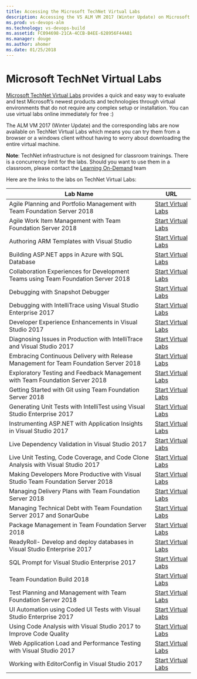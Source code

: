 ```yaml
---
title: Accessing the Microsoft TechNet Virtual Labs
description: Accessing the VS ALM VM 2017 (Winter Update) on Microsoft TechNet Virtual Labs
ms.prod: vs-devops-alm
ms.technology: vs-devops-build
ms.assetid: FC094698-21CA-4CCB-B4EE-628956F44A81
ms.manager: douge
ms.author: ahomer 
ms.date: 01/25/2018
---
```


# Microsoft TechNet Virtual Labs

[Microsoft TechNet Virtual Labs](https://technet.microsoft.com/en-us/virtuallabs) provides a quick and easy way to evaluate and test Microsoft’s newest products and technologies through virtual environments that do not require any complex setup or installation. You can use virtual labs online immediately for free :)

The ALM VM 2017 (Winter Update) and the corresponding labs are now available on TechNet Virtual Labs which means you can try them from a browser or a windows client without having to worry about downloading the entire virtual machine.

**Note**: TechNet infrastructure is not designed for classroom trainings. There is a concurrency limit for the labs. Should you want to use them in a classroom, please contact the [Learning On-Demand](mailto:lodslabs@microsoft.com?Subject=TechNet%20labs%20for%20classroom%20usage) team

Here are the links to the labs on TechNet Virtual Labs:

<table width="100%">
    <thead>
        <tr>
            <th width="75%"><b>Lab Name</b></th>
            <th><b>URL</b></th>
        </tr>
    </thead>
	<tr>
		<td width="40%">Agile Planning and Portfolio Management with Team Foundation Server 2018</td>
		<td  width="20%"><a href="https://www.microsoft.com/handsonlabs/SelfPacedLabs?storyId=external%3A%2F%2Fcontent-private%2Fcontent%2Fexternal%2FMicrosoft-Virtual-Labs%2FDT00152">Start Virtual Labs</a></td>
	</tr>
	<tr>
		<td>Agile Work Item Management with Team Foundation Server 2018</td>
		<td><a href="https://www.microsoft.com/handsonlabs/SelfPacedLabs/?storyId=external://content-private/content/external/Microsoft-Virtual-Labs/DT00153">Start Virtual Labs</a></td>
		</tr>
	<tr>
		<td>Authoring ARM Templates with Visual Studio</td>
		<td><a href="https://www.microsoft.com/handsonlabs/SelfPacedLabs/?storyId=external://content-private/content/external/Microsoft-Virtual-Labs/DT00154">Start Virtual Labs</a></td>
	</tr>
	<tr>
		<td>Building ASP.NET apps in Azure with SQL Database</td>
		<td><a href="https://www.microsoft.com/handsonlabs/SelfPacedLabs/?storyId=external://content-private/content/external/Microsoft-Virtual-Labs/DT00155">Start Virtual Labs</a></td>
	</tr>
	<tr>
		<td>Collaboration Experiences for Development Teams using Team Foundation Server 2018</td>
		<td><a href="https://www.microsoft.com/handsonlabs/SelfPacedLabs/?storyId=external://content-private/content/external/Microsoft-Virtual-Labs/DT00156">Start Virtual Labs</a></td>
	</tr>
	<tr>
		<td>Debugging with Snapshot Debugger</td>
		<td><a href="https://www.microsoft.com/handsonlabs/SelfPacedLabs/?storyId=external://content-private/content/external/Microsoft-Virtual-Labs/DT00158">Start Virtual Labs</a></td>
	</tr>
	<tr>
		<td>Debugging with IntelliTrace using Visual Studio Enterprise 2017</td>
		<td><a href="https://www.microsoft.com/handsonlabs/SelfPacedLabs/?storyId=external://content-private/content/external/Microsoft-Virtual-Labs/DT00157">Start Virtual Labs</a></td>
	</tr>
	<tr>
		<td>Developer Experience Enhancements in Visual Studio 2017</td>
		<td><a href="https://www.microsoft.com/handsonlabs/SelfPacedLabs/?storyId=external://content-private/content/external/Microsoft-Virtual-Labs/DT00159">Start Virtual Labs</a></td>
	</tr>
	<tr>
		<td>Diagnosing Issues in Production with IntelliTrace and Visual Studio 2017</td>
		<td><a href="https://www.microsoft.com/handsonlabs/SelfPacedLabs/?storyId=external://content-private/content/external/Microsoft-Virtual-Labs/DT00160">Start Virtual Labs</a></td>
	</tr>
	<tr>
		<td>Embracing Continuous Delivery with Release Management for Team Foundation Server 2018</td>
		<td><a href="https://www.microsoft.com/handsonlabs/SelfPacedLabs/?storyId=external://content-private/content/external/Microsoft-Virtual-Labs/DT00161">Start Virtual Labs</a></td>
	</tr>
	<tr>
		<td>Exploratory Testing and Feedback Management with Team Foundation Server 2018</td>
		<td><a href="https://www.microsoft.com/handsonlabs/SelfPacedLabs/?storyId=external://content-private/content/external/Microsoft-Virtual-Labs/DT00162">Start Virtual Labs</a></td>
	</tr>
	<tr>
		<td>Getting Started with Git using Team Foundation Server 2018</td>
		<td><a href="https://www.microsoft.com/handsonlabs/SelfPacedLabs/?storyId=external://content-private/content/external/Microsoft-Virtual-Labs/DT00163">Start Virtual Labs</a></td>
	</tr>
	<tr>
		<td>Generating Unit Tests with IntelliTest using Visual Studio Enterprise 2017</td>
		<td><a href="https://www.microsoft.com/handsonlabs/SelfPacedLabs/?storyId=external://content-private/content/external/Microsoft-Virtual-Labs/DT00166">Start Virtual Labs</a></td>
	</tr>
	<tr>
		<td>Instrumenting ASP.NET with Application Insights in Visual Studio 2017</td>
		<td><a href="https://www.microsoft.com/handsonlabs/SelfPacedLabs/?storyId=external://content-private/content/external/Microsoft-Virtual-Labs/DT00164">Start Virtual Labs</a></td>
	</tr>
	<tr>
		<td>Live Dependency Validation in Visual Studio 2017</td>
		<td><a href="https://www.microsoft.com/handsonlabs/SelfPacedLabs/?storyId=external://content-private/content/external/Microsoft-Virtual-Labs/DT00168">Start Virtual Labs</a></td>
	</tr>
	<tr>
		<td>Live Unit Testing, Code Coverage, and Code Clone Analysis with Visual Studio 2017</td>
		<td><a href="https://www.microsoft.com/handsonlabs/SelfPacedLabs/?storyId=external://content-private/content/external/Microsoft-Virtual-Labs/DT00169">Start Virtual Labs</a></td>
	</tr>
	<tr>
		<td>Making Developers More Productive with Visual Studio Team Foundation Server 2018</td>
		<td><a href="https://www.microsoft.com/handsonlabs/SelfPacedLabs/?storyId=external://content-private/content/external/Microsoft-Virtual-Labs/DT00170"> Start Virtual Labs</a></td>
	</tr>
	<tr>
		<td>Managing Delivery Plans with Team Foundation Server 2018</td>
		<td><a href="https://www.microsoft.com/handsonlabs/SelfPacedLabs/?storyId=external://content-private/content/external/Microsoft-Virtual-Labs/DT00171"> Start Virtual Labs</a></td>
	</tr>
	<tr>
		<td>Managing Technical Debt with Team Foundation Server 2017 and SonarQube</td>
		<td><a href="https://www.microsoft.com/handsonlabs/SelfPacedLabs/?storyId=external://content-private/content/external/Microsoft-Virtual-Labs/DT00173">Start Virtual Labs</a></td>
	</tr>
	<tr>
		<td>Package Management in Team Foundation Server 2018</td>
		<td><a href="https://www.microsoft.com/handsonlabs/SelfPacedLabs/?storyId=external://content-private/content/external/Microsoft-Virtual-Labs/DT00173">Start Virtual Labs</a></td>
	</tr>
	<tr>
		<td>ReadyRoll- Develop and deploy databases in Visual Studio Enterprise 2017</td>
		<td><a href="">Start Virtual Labs</a></td>
	</tr>
	<tr>
		<td>SQL Prompt for Visual Studio Enterprise 2017</td>
		<td><a href="">Start Virtual Labs</a></td>
	</tr>
	<tr>
		<td>Team Foundation Build 2018</td>
		<td><a href="https://www.microsoft.com/handsonlabs/SelfPacedLabs/?storyId=external://content-private/content/external/Microsoft-Virtual-Labs/DT00167">Start Virtual Labs</a></td>
	</tr>
	<tr>
		<td>Test Planning and Management with Team Foundation Server 2018</td>
		<td><a href="https://www.microsoft.com/handsonlabs/SelfPacedLabs/?storyId=external://content-private/content/external/Microsoft-Virtual-Labs/DT00175">Start Virtual Labs</a></td>
	</tr>
	<tr>
		<td>UI Automation using Coded UI Tests with Visual Studio Enterprise 2017</td>
		<td><a href="https://www.microsoft.com/handsonlabs/SelfPacedLabs/?storyId=external://content-private/content/external/Microsoft-Virtual-Labs/DT00165">Start Virtual Labs</a></td>
	</tr>
	<tr>
		<td>Using Code Analysis with Visual Studio 2017 to Improve Code Quality</td>
		<td><a href="https://www.microsoft.com/handsonlabs/SelfPacedLabs/?storyId=external://content-private/content/external/Microsoft-Virtual-Labs/DT00176">Start Virtual Labs</a></td>
	</tr>
	<tr>
		<td>Web Application Load and Performance Testing with Visual Studio 2017</td>
		<td><a href="https://www.microsoft.com/handsonlabs/SelfPacedLabs/?storyId=external://content-private/content/external/Microsoft-Virtual-Labs/DT00177">Start Virtual Labs</a></td>
	</tr>
	<tr>
		<td>Working with EditorConfig in Visual Studio 2017</td>
		<td><a href="https://www.microsoft.com/handsonlabs/SelfPacedLabs/?storyId=external://content-private/content/external/Microsoft-Virtual-Labs/DT00178">Start Virtual Labs</a></td>
	</tr>
</table>

